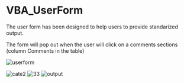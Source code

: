 # VBA_UserForm

The user form has been designed to help users to provide standarized output.

The form will pop out when the user will click on a comments sections (column Comments in the table) 

![userform](https://user-images.githubusercontent.com/86082905/126913170-95550072-941c-4c39-95b2-afa0542d29c5.JPG)


![cate2](https://user-images.githubusercontent.com/86082905/126913171-fb9673a1-d61f-4275-964f-0989e701176f.JPG)
![33](https://user-images.githubusercontent.com/86082905/126913172-0fe7b5f1-7676-4ab6-b00c-3942aa7271cc.JPG)
![output](https://user-images.githubusercontent.com/86082905/126913173-704178ce-03f2-4b95-8187-5561290ae352.JPG)
